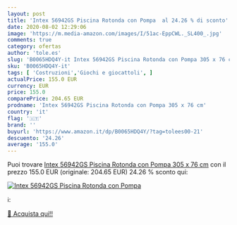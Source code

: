 ```yaml
---
layout: post
title: 'Intex 56942GS Piscina Rotonda con Pompa  al 24.26 % di sconto'
date: 2020-08-02 12:29:06
image: 'https://m.media-amazon.com/images/I/51ac-EppCWL._SL400_.jpg'
comments: true
category: ofertas
author: 'tole.es'
slug: 'B0065HDQ4Y-it Intex 56942GS Piscina Rotonda con Pompa 305 x 76 cm'
sku: 'B0065HDQ4Y-it'
tags: [ 'Costruzioni','Giochi e giocattoli', ]
actualPrice: 155.0 EUR
currency: EUR
price: 155.0
comparePrice: 204.65 EUR
prodname: 'Intex 56942GS Piscina Rotonda con Pompa 305 x 76 cm'
country: 'it'
flag: '🇮🇹'
brand: ''
buyurl: 'https://www.amazon.it/dp/B0065HDQ4Y/?tag=tolees00-21'
descuento: '24.26'
average: '155.0'
---
```


Puoi trovare [Intex 56942GS Piscina Rotonda con Pompa 305 x 76 cm](https://www.amazon.it/dp/B0065HDQ4Y/?tag=tolees00-21) con il prezzo 155.0 EUR (originale: 204.65 EUR) 24.26 % sconto qui:

[![Intex 56942GS Piscina Rotonda con Pompa ](https://m.media-amazon.com/images/I/51ac-EppCWL._SL400_.jpg)](https://www.amazon.it/dp/B0065HDQ4Y/?tag=tolees00-21)

ℹ️:


[🛒 Acquista qui!!](https://www.amazon.it/dp/B0065HDQ4Y/?tag=tolees00-21)
